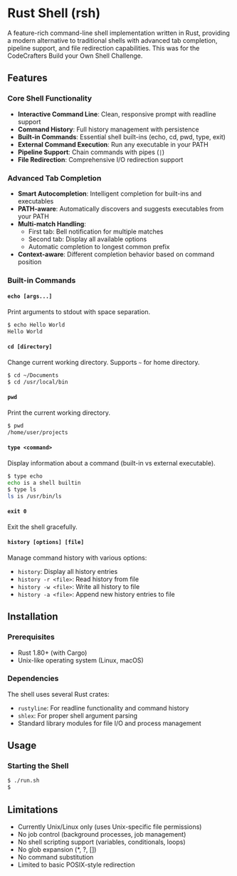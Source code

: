 # Rust Shell (rsh)

A feature-rich command-line shell implementation written in Rust, providing a modern alternative to traditional shells with advanced tab completion, pipeline support, and file redirection capabilities. This was for the CodeCrafters Build your Own Shell Challenge.

## Features

### Core Shell Functionality
- **Interactive Command Line**: Clean, responsive prompt with readline support
- **Command History**: Full history management with persistence
- **Built-in Commands**: Essential shell built-ins (echo, cd, pwd, type, exit)
- **External Command Execution**: Run any executable in your PATH
- **Pipeline Support**: Chain commands with pipes (`|`)
- **File Redirection**: Comprehensive I/O redirection support

### Advanced Tab Completion
- **Smart Autocompletion**: Intelligent completion for built-ins and executables
- **PATH-aware**: Automatically discovers and suggests executables from your PATH
- **Multi-match Handling**: 
  - First tab: Bell notification for multiple matches
  - Second tab: Display all available options
  - Automatic completion to longest common prefix
- **Context-aware**: Different completion behavior based on command position

### Built-in Commands

#### `echo [args...]`
Print arguments to stdout with space separation.
```bash
$ echo Hello World
Hello World
```

#### `cd [directory]`
Change current working directory. Supports `~` for home directory.
```bash
$ cd ~/Documents
$ cd /usr/local/bin
```

#### `pwd`
Print the current working directory.
```bash
$ pwd
/home/user/projects
```

#### `type <command>`
Display information about a command (built-in vs external executable).
```bash
$ type echo
echo is a shell builtin
$ type ls
ls is /usr/bin/ls
```

#### `exit 0`
Exit the shell gracefully.

#### `history [options] [file]`
Manage command history with various options:
- `history`: Display all history entries
- `history -r <file>`: Read history from file
- `history -w <file>`: Write all history to file  
- `history -a <file>`: Append new history entries to file

## Installation

### Prerequisites
- Rust 1.80+ (with Cargo)
- Unix-like operating system (Linux, macOS)

### Dependencies
The shell uses several Rust crates:
- `rustyline`: For readline functionality and command history
- `shlex`: For proper shell argument parsing
- Standard library modules for file I/O and process management

## Usage

### Starting the Shell
```bash
$ ./run.sh
$ 
```
## Limitations

- Currently Unix/Linux only (uses Unix-specific file permissions)
- No job control (background processes, job management)  
- No shell scripting support (variables, conditionals, loops)
- No glob expansion (*, ?, [])
- No command substitution
- Limited to basic POSIX-style redirection